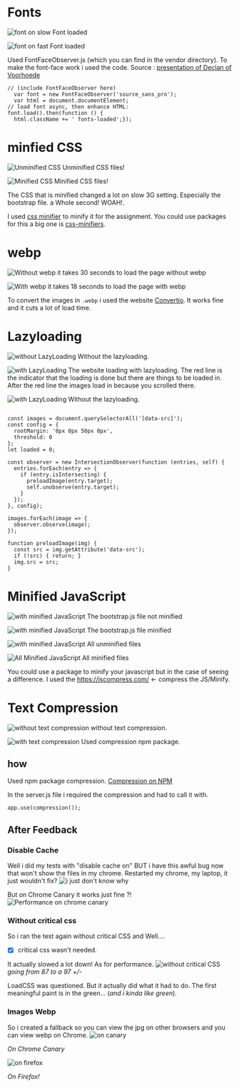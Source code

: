 
# Fonts

![font on slow](font-on-slow.png)
Font loaded

![font on fast](font-on-fast.png)
Font loaded

Used FontFaceObserver.js (which you can find in the vendor directory). To make the font-face work i used the code. Source : [presentation of Declan of Voorhoede](https://www.voorhoede.nl/en/blog/why-our-website-is-faster-than-yours/)

```JS
// (include FontFaceObserver here)
  var font = new FontFaceObserver('source_sans_pro');
  var html = document.documentElement;
// load font async, then enhance HTML:
font.load().then(function () {
  html.className += ' fonts-loaded';});
```

# minfied CSS

![Unminified CSS](image_2018-03-13_17-32-15.png)
Unminified CSS files!

![Minified CSS](minified.png)
Minified CSS files!

The CSS that is minified changed a lot on slow 3G setting. Especially the bootstrap file. a Whole second! WOAH!.

I used [css minifier](https://cssminifier.com/) to minify it for the assignment. You could use packages for this a big one is [css-minifiers](https://www.npmjs.com/package/css-minifiers).

# webp

![Without webp](without-webp.png)
it takes 30 seconds to load the page without webp

![With webp](with-webp.png)
it takes 18 seconds to load the page with webp

To convert the images in `.webp` i used the website [Convertio](https://convertio.co/nl/webp-converter/). It works fine and it cuts a lot of load time.

# Lazyloading

![without LazyLoading](without-lazy-loading.png)
Without the lazyloading.

![with LazyLoading](with-lazy-loading.png)
The website loading with lazyloading. The red line is the indicator that the loading is done but there are things to be loaded in.
After the red line the images load in because you scrolled there.

![with LazyLoading](master-first-meaningful-pain.png)
Without the lazyloading.


```JS

const images = document.querySelectorAll('[data-src]');
const config = {
  rootMargin: '0px 0px 50px 0px',
  threshold: 0
};
let loaded = 0;

const observer = new IntersectionObserver(function (entries, self) {
  entries.forEach(entry => {
    if (entry.isIntersecting) {
      preloadImage(entry.target);
      self.unobserve(entry.target);
    }
  });
}, config);

images.forEach(image => {
  observer.observe(image);
});

function preloadImage(img) {
  const src = img.getAttribute('data-src');
  if (!src) { return; }
  img.src = src;
}

```

# Minified JavaScript

![with minified JavaScript](without-minified-JS.png)
The bootstrap.js file not minified

![with minified JavaScript](with-minified-JS.png)
The bootstrap.js file minified

![with minified JavaScript](without-minified-JS.png)
All unminified files

![All Minified JavaScript](all-files-minified.png)
All minified files

You could use a package to minify your javascript but in the case of seeing a difference. I used the https://jscompress.com/ <- compress the JS/Minify.  

# Text Compression

![without text compression](without-text-compression.png)
without text compression.

![with text compression](master-first-meaningful-pain.png)
Used compression npm package.

## how

Used npm package compression.
[Compression on NPM](https://www.npmjs.com/package/compression)

In the server.js file i required the compression and had to call it with.
```JS
app.use(compression());
```


## After Feedback

### Disable Cache

Well i did my tests with "disable cache on" BUT i have this awful bug now that won't show the files in my chrome.
Restarted my chrome, my laptop, it just wouldn't fix?
![i just don't know why](network-test-without-caching.png)

But on Chrome Canary it works just fine ?!
![Performance on chrome canary](Performance-network-test.png)

### Without critical css

So i ran the test again without critical CSS and Well....

- [x] critical css wasn't needed.

It actually slowed a lot down! As for performance.
![without critical CSS](without-critical-css.png)
_going from 87 to a 97 +/-_

LoadCSS was questioned. But it actually did what it had to do. The first meaningful paint is in the green... (_and i kinda like green_). 

### Images Webp

So i created a fallback so you can view the jpg on other browsers and you can view webp on Chrome.
![on canary](oncanary.png)

_On Chrome Canary_

![on firefox](onfirefox.png)

_On Firefox!_
